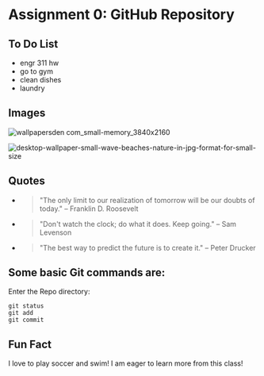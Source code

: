 # Assignment 0: GitHub Repository

## To Do List
- engr 311 hw
- go to gym
- clean dishes
- laundry

## Images
![wallpapersden com_small-memory_3840x2160](https://github.com/nsinchire/CPE322/assets/144704987/471dc70b-bc42-4c3d-8f5f-d3da23697d9d)

![desktop-wallpaper-small-wave-beaches-nature-in-jpg-format-for-small-size](https://github.com/nsinchire/CPE322/assets/144704987/96d83baa-6bae-4a8b-aa4a-86f30a3ab424)

## Quotes
* > "The only limit to our realization of tomorrow will be our doubts of today." – Franklin D. Roosevelt
* > "Don't watch the clock; do what it does. Keep going." – Sam Levenson
* > "The best way to predict the future is to create it." – Peter Drucker

## Some basic Git commands are:
Enter the Repo directory:
```
git status
git add
git commit
```
## Fun Fact
I love to play soccer and swim!
I am eager to learn more from this class!

